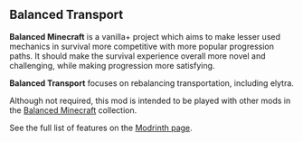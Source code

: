 ## Balanced Transport
**Balanced Minecraft** is a vanilla+ project which aims to make lesser used mechanics in survival more competitive with more popular progression paths. It should make the survival experience overall more novel and challenging, while making progression more satisfying.

**Balanced Transport** focuses on rebalancing transportation, including elytra.

Although not required, this mod is intended to be played with other mods in the [Balanced Minecraft](https://modrinth.com/collection/s7K5qS4R) collection.

See the full list of features on the [Modrinth page](https://modrinth.com/project/balanced-transport).
